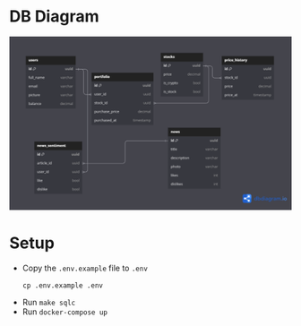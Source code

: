 # DB Diagram
<div align="center">
<img src="./db_design.png" width="600">
</div>

# Setup

- Copy the `.env.example` file to `.env`
  ```
  cp .env.example .env
  ```
- Run `make sqlc`
- Run `docker-compose up`
